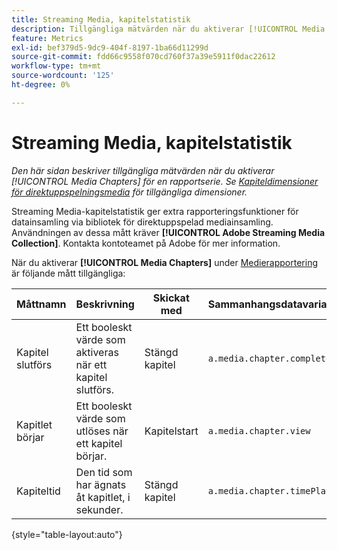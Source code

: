 ```yaml
---
title: Streaming Media, kapitelstatistik
description: Tillgängliga mätvärden när du aktiverar [!UICONTROL Media Chapters] för en rapportserie.
feature: Metrics
exl-id: bef379d5-9dc9-404f-8197-1ba66d11299d
source-git-commit: fdd66c9558f070cd760f37a39e5911f0dac22612
workflow-type: tm+mt
source-wordcount: '125'
ht-degree: 0%

---
```


# Streaming Media, kapitelstatistik

*Den här sidan beskriver tillgängliga mätvärden när du aktiverar [!UICONTROL Media Chapters] för en rapportserie. Se [Kapiteldimensioner för direktuppspelningsmedia](../dimensions/sm-chapters.md) för tillgängliga dimensioner.*

Streaming Media-kapitelstatistik ger extra rapporteringsfunktioner för datainsamling via bibliotek för direktuppspelad mediainsamling. Användningen av dessa mått kräver **[!UICONTROL Adobe Streaming Media Collection]**. Kontakta kontoteamet på Adobe för mer information.

När du aktiverar **[!UICONTROL Media Chapters]** under [Medierapportering](/help/admin/admin/c-manage-report-suites/c-edit-report-suites/media-management.md) är följande mått tillgängliga:

| Måttnamn | Beskrivning | Skickat med | Sammanhangsdatavariabel |
| --- | --- | --- | --- |
| Kapitel slutförs | Ett booleskt värde som aktiveras när ett kapitel slutförs. | Stängd kapitel | `a.media.chapter.complete` |
| Kapitlet börjar | Ett booleskt värde som utlöses när ett kapitel börjar. | Kapitelstart | `a.media.chapter.view` |
| Kapiteltid | Den tid som har ägnats åt kapitlet, i sekunder. | Stängd kapitel | `a.media.chapter.timePlayed` |

{style="table-layout:auto"}
